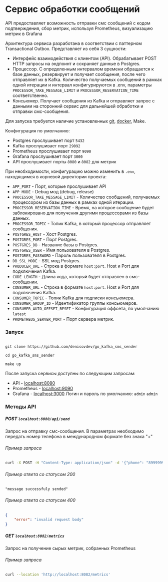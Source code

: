 # Сервис обработки сообщений

API предоставляет возможность отправки смс сообщений с кодом подтверждения, сбор метрик, используя Prometheus, визуализацию метрик в Grafana

Архитектура сервиса разработана в соответствии с паттерном Transactional Outbox. Представляет из себя 3 сущности:
- Интерфейс взаимодействия с клиентом (API). Обрабатывает POST HTTP запросы на эндпоинт и сохраняет данные в Postgres. 
- Процессор. С определенным интервалом времени обращается к базе данных, резервирует и получает сообщения, после чего отправляет их в Kafka. Количество получаемых сообщений в рамках одной итерации и интервал конфигурируются в .env, параметры `PROCESSOR_TAKE_MESSAGE_LIMIT` и `PROCESSOR_RESERVATION_TIME` соответственно. 
- Консьюмер. Получает сообщения из Kafka и отправляет запрос с данными на сторонний сервис для дальнейшей обработки и отправки смс-сообщения. 

Для запуска требуется наличие установленных [git](https://git-scm.com), [docker](https://www.docker.com), Make.

Конфигурация по умолчанию:
- Postgres прослушивает порт `5432`
- Kafka прослушивает порт `29092`
- Prometheus прослушивает порт `9090`
- Grafana прослушивает порт `3000`
- API прослушивает порты `8080` и `8082` для метрик

При необходимости, конфигурацию можно изменить в `.env`, находящимся в корневой директории проекта:
- `APP_PORT` - Порт, которые прослушивает API
- `APP_MODE` - Debug мод (debug, release)
- `PROCESSOR_TAKE_MESSAGE_LIMIT` - Количество сообщений, получаемых процессором из базы данных в рамках одной итерации. 
- `PROCESSOR_RESERVATION_TIME` - Время, на которое сообщение будет заблокировано для получения другими процессорами из базы данных.
- `PROCESSOR_TOPIC` - Топик Kafka, в который процессор отправляет сообщения. 
- `POSTGRES_HOST` - Хост Postgres.
- `POSTGRES_PORT` - Порт Postgres.
- `POSTGRES_DB` - Название базы в Postgres.
- `POSTGRES_USER` - Имя пользователя в Postgres.
- `POSTGRES_PASSWORD` - Пароль пользователя в Postgres.
- `DB_SSL_MODE` - SSL мод Postgres.
- `PRODUCER_URL` - Строка в формате `host:port`. Host и Port для подключения Kafka.
- `CODE_LENGTH` - Длина кода, который будет отправлен в смс-сообщении.
- `CONSUMER_URL` - Строка в формате `host:port`. Host и Port для подключения Kafka.
- `CONSUMER_TOPIC` - Топик Kafka для подписки консьюмера.
- `CONSUMER_GROUP_ID` - Идентификатор группы консьюмеров.
- `CONSUMER_AUTO_OFFSET_RESET` - Конфигурация оффсета, по умолчанию `latest`
- `PROMETHEUS_SERVER_PORT` - Порт сервера метрик.
      
### Запуск

```

git clone https://github.com/denisovdev/go_kafka_sms_sender

cd go_kafka_sms_sender  

make up

```

После запуска сервисы доступны по следующим запросам:
- API - [localhost:8080](http://localhost:8080)
- Prometheus - [localhost:9090](http://localhost:9090)
- Grafana - [localhost:3000](http://localhost:3000) Логин и пароль по умолчанию: `admin` `admin`

### Методы API

##### POST `localhost:8080/api/send`
Запрос на отправку смс-сообщения. В параметрах необходимо передать номер телефона в международном формате без знака "+"
###### Пример запроса
``` bash
curl -X POST -H "Content-Type: application/json" -d '{"phone": "89999999999"}' http://localhost:8080/api/send/
```

###### Пример ответа со статусом 200
```
"message successfuly sended"
```

###### Пример ответа со статусом 400
```json
{
	"error": "invalid request body"
}
```
##### GET `localhost:8082/metrics`
Запрос на получение сырых метрик, собранных Prometheus
###### Пример запроса
``` bash
curl --location 'http://localhost:8082/metrics'
```
